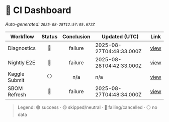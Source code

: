 # 🚦 CI Dashboard

_Auto-generated: `2025-08-28T12:57:05.672Z`_

| Workflow | Status | Conclusion | Updated (UTC) | Link |
|---|:---:|:---:|---|---|
| Diagnostics | 🔴 | failure | 2025-08-27T04:48:33.000Z | [view](https://github.com/bartytime4life/ArielSensorArray/actions/runs/17257597348) |
| Nightly E2E | 🔴 | failure | 2025-08-28T04:42:33.000Z | [view](https://github.com/bartytime4life/ArielSensorArray/actions/runs/17285998920) |
| Kaggle Submit | ⚪ | n/a | n/a | [view]( ) |
| SBOM Refresh | 🔴 | failure | 2025-08-27T04:48:34.000Z | [view](https://github.com/bartytime4life/ArielSensorArray/actions/runs/17257597598) |

> Legend: 🟢 success · 🟡 skipped/neutral · 🔴 failing/cancelled · ⚪ no data